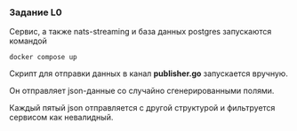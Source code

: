 ### Задание L0

Cервис, а также nats-streaming и база данных postgres запускаются командой 


`docker compose up`


Скрипт для отправки данных в канал **publisher.go** запускается вручную.


Он отправляет json-данные со случайно сгенерированными полями.


Каждый пятый json отправляется с другой структурой и фильтруется сервисом как невалидный.